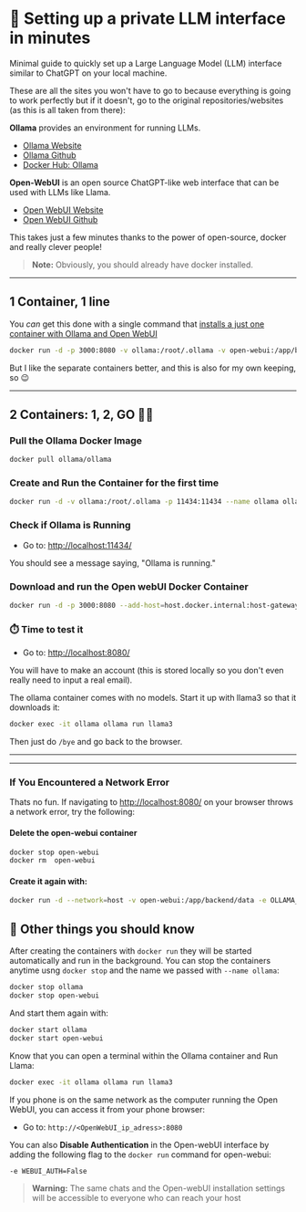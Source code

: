 # 🚀 Setting up a private LLM interface in minutes

Minimal guide to quickly set up a Large Language Model (LLM) interface similar to ChatGPT on your local machine.

These are all the sites you won't have to go to because everything is going to work perfectly but if it doesn't, go to the original repositories/websites (as this is all taken from there):

**Ollama** provides an environment for running LLMs.

- [Ollama Website](https://ollama.com/)
- [Ollama Github](https://github.com/ollama/ollama)
- [Docker Hub: Ollama](https://hub.docker.com/r/ollama/ollama)

**Open-WebUI** is an open source ChatGPT-like web interface that can be used with LLMs like Llama.

- [Open WebUI Website](https://openwebui.com/)
- [Open WebUI Github](https://github.com/ollama/ollama)

This takes just a few minutes thanks to the power of open-source, docker and really clever people!

> **Note:** Obviously, you should already have docker installed.

---

## 1 Container, 1 line

You *can* get this done with a single command that [installs a just one container with Ollama and Open WebUI](https://docs.openwebui.com/#installing-open-webui-with-bundled-ollama-support)

```bash
docker run -d -p 3000:8080 -v ollama:/root/.ollama -v open-webui:/app/backend/data --name open-webui --restart always ghcr.io/open-webui/open-webui:ollama
```

But I like the separate containers better, and this is also for my own keeping, so 😉

---

## 2 Containers: 1, 2, GO 🏃💨

### Pull the Ollama Docker Image
```bash
docker pull ollama/ollama
```

### Create and Run the Container for the first time
```bash
docker run -d -v ollama:/root/.ollama -p 11434:11434 --name ollama ollama/ollama
```

### Check if Ollama is Running

- Go to: [http://localhost:11434/](http://localhost:11434/)

You should see a message saying, "Ollama is running."

### Download and run the Open webUI Docker Container
```bash
docker run -d -p 3000:8080 --add-host=host.docker.internal:host-gateway -v open-webui:/app/backend/data --name open-webui --restart always ghcr.io/open-webui/open-webui:main
```

### ⏱️ Time to test it

- Go to: [http://localhost:8080/](http://localhost:8080/)

You will have to make an account (this is stored locally so you don't even really need to input a real email).

The ollama container comes with no models. Start it up with llama3 so that it downloads it:

```bash
docker exec -it ollama ollama run llama3
```
Then just do `/bye` and go back to the browser.

---
---


### If You Encountered a Network Error

Thats no fun. If navigating to [http://localhost:8080/](http://localhost:8080/) on your browser throws a network error, try the following:

#### Delete the open-webui container
```bash
docker stop open-webui
docker rm  open-webui
```

#### Create it again with:
```bash
docker run -d --network=host -v open-webui:/app/backend/data -e OLLAMA_BASE_URL=http://127.0.0.1:11434 --name open-webui --restart always ghcr.io/open-webui/open-webui:main
```

## 🤔 Other things you should know

After creating the containers with `docker run` they will be started automatically and run in the background. You can stop the containers anytime usng `docker stop` and the name we passed with `--name ollama`:

```bash
docker stop ollama
docker stop open-webui
```

And start them again with:

```bash
docker start ollama
docker start open-webui
```

Know that you can open a terminal within the Ollama container and Run Llama:

```bash
docker exec -it ollama ollama run llama3
```

If you phone is on the same network as the computer running the Open WebUI, you can access it from your phone browser:

- Go to: `http://<OpenWebUI_ip_adress>:8080`

You can also **Disable Authentication** in the Open-webUI interface by adding the following flag to the `docker run` command for open-webui:
```bash
-e WEBUI_AUTH=False
```
> **Warning:** The same chats and the Open-webUI installation settings will be accessible to everyone who can reach your host
